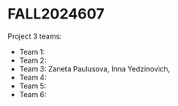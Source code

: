 # FALL2024607

Project 3 teams:

- Team 1:
- Team 2:
- Team 3: Zaneta Paulusova, Inna Yedzinovich,
- Team 4:
- Team 5:
- Team 6:
